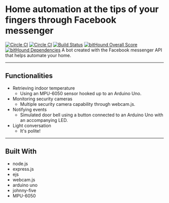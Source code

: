 # Home automation at the tips of your fingers through Facebook messenger
[![Circle CI](https://circleci.com/gh/Eaton-Software/messenger-home.svg?style=svg)](https://circleci.com/gh/Eaton-Software/messenger-home)
[![Circle CI](https://circleci.com/gh/Eaton-Software/messenger-home/tree/develop.svg?style=svg)](https://circleci.com/gh/Eaton-Software/messenger-home/tree/develop)
[![Build Status](https://travis-ci.org/Eaton-Software/messenger-home.svg?branch=develop)](https://travis-ci.org/Eaton-Software/messenger-home)
[![bitHound Overall Score](https://www.bithound.io/github/Eaton-Software/messenger-home/badges/score.svg)](https://www.bithound.io/github/Eaton-Software/messenger-home)
[![bitHound Dependencies](https://www.bithound.io/github/Eaton-Software/messenger-home/badges/dependencies.svg)](https://www.bithound.io/github/Eaton-Software/messenger-home/master/dependencies/npm)
A bot created with the Facebook messenger API that helps automate your home.

----
## Functionalities
- Retrieving indoor temperature
  - Using an MPU-6050 sensor hooked up to an Arduino Uno.
- Monitoring security cameras
  - Multiple security camera capability through webcam.js.
- Notifying events
  - Simulated door bell using a button connected to an Arduino Uno with an accompanying LED.
- Light conversation
  - It's polite!

----
## Built With
- node.js
- express.js
- ejs
- webcam.js
- arduino uno
- johnny-five
- MPU-6050

